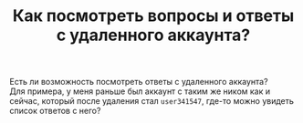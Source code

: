 ﻿---
title: "Как посмотреть вопросы и ответы с удаленного аккаунта?"
se.owner.user_id: 485997
se.owner.display_name: "ipatev_nn"
se.owner.link: "https://ru.meta.stackoverflow.com/users/485997/ipatev-nn"
se.link: "https://ru.meta.stackoverflow.com/questions/12991/%d0%9a%d0%b0%d0%ba-%d0%bf%d0%be%d1%81%d0%bc%d0%be%d1%82%d1%80%d0%b5%d1%82%d1%8c-%d0%b2%d0%be%d0%bf%d1%80%d0%be%d1%81%d1%8b-%d0%b8-%d0%be%d1%82%d0%b2%d0%b5%d1%82%d1%8b-%d1%81-%d1%83%d0%b4%d0%b0%d0%bb%d0%b5%d0%bd%d0%bd%d0%be%d0%b3%d0%be-%d0%b0%d0%ba%d0%ba%d0%b0%d1%83%d0%bd%d1%82%d0%b0"
se.question_id: 12991
se.post_type: question
---
<p>Есть ли возможность посмотреть ответы с удаленного аккаунта?<br />
Для примера, у меня раньше был аккаунт с таким же ником как и сейчас, который после удаления стал <code>user341547</code>, где-то можно увидеть список ответов с него?</p>
